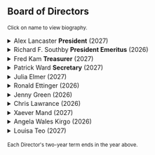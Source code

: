## Board of Directors

<style>
.board-degree {
  font-size: 0.9em;       /* slightly smaller than normal text */
   padding-left: 1.5em;            /* indent to align with summary text */
   color: rgba(0, 0, 0, 0.50);     /* lighter text (75% black) */
}
.board-bio {
  font-size: 0.9em;               /* slightly smaller text */
  margin: 0.75em 0 1em;           /* space above and below bio */
  padding-left: 1.5em;            /* indent to align with summary text */
  line-height: 1.5;
}
details summary {
  cursor: pointer;
  /* font-weight: 600; */
  margin-bottom: 0.25em;
}
</style>

<sub>Click on name to view biography.</sub>

<details>
<summary>Alex Lancaster <strong>President</strong> (2027)</summary>
<div class="board-degree">BSc '91, BE(Elec) '94</div>
<div class="board-bio">

Dr Alex K Lancaster is an evolutionary biologist, engineer, writer and
consultant. He is an affiliate of the Institute for Globally
Distributed Open Research and Education, and a Partner at Cambridge,
Massachusetts-based Amber Biology. Dr Lancaster has over 20 years of
experience in many aspects of computational and systems biology,
including pioneering work in complex systems research.
</div>
</details>

<details>
<summary>Richard F. Southby <strong>President Emeritus</strong> (2026)</summary>
<div class="board-degree">PhD(Med), Monash FFPHM</div>
<div class="board-bio">
Dr Richard Southby has studied at the University of Melbourne, Cornell
University and Monash University, where he completed his doctoral
studies.  Throughout his distinguished career he has served as the
commissioner on the Australian Hospitals and Health Services
Commission, and has held teaching and research positions at Monash
University, the University of Sydney and George Washington
University. He is currently Dean and Distinguished Professor of Global
Health Emeritus at George Washington University.
</div>
</details>

<details>
<summary>Fred Kam <strong>Treasurer</strong> (2027)</summary>
<div class="board-degree">BSc ’80 BE (Civil) ’82 ME ‘83</div>
<div class="board-bio">
TBA

</div>
</details>

<details>
<summary>Patrick Ward <strong>Secretary</strong> (2027)</summary>
<div class="board-degree">BCom(Liberal Studies) '16</div>
<div class="board-bio">

Patrick Ward is the Founder of NanoGlobals, an expert-led platform
that helps mid-size tech companies tap into global markets through
remote hiring, offshoring, and international market expansion. Patrick
is an accomplished public speaker, teaching marketing workshops at
General Assembly, Nonprofit Learning Lab, Serendipity Labs &
California Lutheran University and Guest Lecturing at the University
of Southern California. He is the author of “Marketing Transformation:
Why Your Marketing Mindset is Holding Your Organisation Back”

</div>
</details>

<details>
<summary>Julia Elmer (2027)</summary>
<div class="board-degree">MIntPH '06</div>
<div class="board-bio">

Dr Julia Elmer earned her Master of International Public Health degree
from the University of Sydney in 2005. She originally moved from
Brazil to Australia to complete part of her MBA degree at QUT in
Brisbane and then remained in the country for over five years. She is
now based in Cincinnati, Ohio, USA, where she serves as Huntington
National Bank's first Multicultural Banking Strategy Leader.
</div>
</details>

<details>
<summary>Ronald Ettinger (2026)</summary>
<div class="board-degree">BDS ’66, MDS ’70, DDSc ’92</div>
<div class="board-bio">
Dr Ron Ettinger is an alumnus of the University of Sydney, and also
holds a Certificate of Gerontology from the University of Iowa. He is
a fellow of the American and International College of Dentists, a
Diplomate of the American Board of Special Care Dentistry. He is a
past-president of the American Society for Geriatric Denistry, has
published extensively and lectured throughout North and South America,
Europe, Asia, and Australasia.  He currently serves as Professor in
the Department of Prosthodontics and the Dows Institute for Dental
Research at the University of Iowa.
</div>
</details>

<details>
<summary>Jenny Green (2026)</summary>
<div class="board-degree">BSc(Hons I) '82, PhD '87</div>
<div class="board-bio">
Jenny Green is a clinical professor in the School of Molecular
Sciences at Arizona State University. She is a native of Australia
where she attended the University of Sydney and graduated with a
BSc(Hons I) in physical chemistry and a PhD also in physical
chemistry. Her research focuses on the spectroscopy of liquids,
notably water and its aqueous solutions, both ionic and molecular.
</div>
</details>

<details>
<summary>Chris Lawrance (2026)</summary>
<div class="board-degree">MEd(Res) '16</div>
<div class="board-bio">
Chris is the Regional Manager Americas and Europe at the University of
Sydney. Chris holds a Master of Education (Research) from the
University of Sydney. Coming from an education background, he has
worked in teaching, teacher training, curriculum development and
student recruitment in most parts of the world at one time or another.
</div>
</details>

<details>
<summary>Xaever Mand (2027)</summary>
<div class="board-degree">BArch '12, MAarch '16</div>
<div class="board-bio">
Xaever Mand is based in New York City where he runs his own studio,
EndoExo, a design practice exploring the intersection of Architecture,
Object Design and Art. He also teaches at the New Jersey Institute of
Technology, having previously taught at the University of Sydney and
Kean University. Xaever graduated from the University of Sydney with a
Bachelor of Design in Architecture and a Masters of Architecture,
following which he worked for architecture firms in Sydney, London and
New York City , with notable completed projects including the Sir John
Monash Centre at the Australian War Memorial in Villers-Bretonneux,
France and the Port Lands Bridges in Toronto, Canada.
</div>
</details>

<details>
<summary>Angela Wales Kirgo (2026)</summary>
<div class="board-degree">BA '69</div>
<div class="board-bio">
Angela Wales Kirgo attended the University of Sydney, graduating in
English and Classics. She served as the Executive Director of the
Australian Writers Guild for 10 years, before moving to the US and
serving as the Executive Director of the Writers Guild Foundation (the
educational and charitable arm of the Writers Guild of America West)
in Los Angeles. She returned to Australia in late 2013.
</div>
</details>

<details>
<summary>Louisa Teo (2027)</summary>
<div class="board-degree">BA '95, MCom '01</div>
<div class="board-bio">
Louisa Teo is a graduate of the Boston University Questrom School of
Business and the University of Sydney. She is currently based in
Cambridge, MA and oversees the American Australian Association’s
programs in New England, including the ANZAC Day commemorative service
and reception and the Association’s annual Boston dinner.
</div>
</details>

<sub>Each Director's two-year term ends in the year above.</sub>
